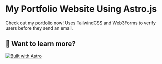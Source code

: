 # My Portfolio Website Using Astro.js

Check out my [portfolio](https://soloiron.dev) now! Uses TailwindCSS and Web3Forms to verify users before they send an email.

## 👀 Want to learn more?

[![Built with Astro](https://astro.badg.es/v1/built-with-astro.svg)](https://astro.build)
